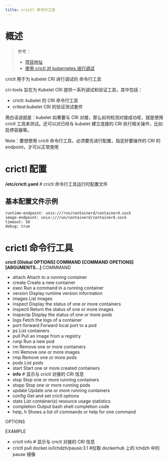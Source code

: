 ```yaml
---
title: crictl 命令行工具
---
```


# 概述

> 参考：
>
> - [项目地址](https://github.com/kubernetes-sigs/cri-tools)
> - [使用 crictl 对 kubernetes 进行调试](https://kubernetes.io/docs/tasks/debug-application-cluster/crictl/)

crictl 用于为 kubelet CRI 进行调试的 命令行工具

cri-tools 旨在为 Kubelet CRI 提供一系列调试和验证工具，其中包括：

- crictl: kubelet 的 CRI 命令行工具
- critest:kubelet CRI 的验证测试套件

用白话说就是：kubelet 如果要与 CRI 对接，那么如何检测对接成功呢，就是使用 crictl 工具来测试。还可以对已经与 kubelet 建立连接的 CRI 执行相关操作，比如启停容器等。

Note：要想使用 crictl 命令行工具，必须要先进行配置，指定好要操作的 CRI 的 endpoint，才可以正常使用

# crictl 配置

**/etc/crictl.yaml** # crictl 命令行工具运行时配置文件

## 基本配置文件示例

    runtime-endpoint: unix:///run/containerd/containerd.sock
    image-endpoint: unix:///run/containerd/containerd.sock
    timeout: 10
    debug: true

# crictl 命令行工具

**crictl \[Global OPTIONS] COMMAND \[COMMAND OPETIONS] \[ARGUMENTS...]**
COMMMAND

- attach Attach to a running container
- create Create a new container
- exec Run a command in a running container
- version Display runtime version information
- images List images
- inspect Display the status of one or more containers
- inspecti Return the status of one or more images
- inspectp Display the status of one or more pods
- logs Fetch the logs of a container
- port-forward Forward local port to a pod
- ps List containers
- pull Pull an image from a registry
- runp Run a new pod
- rm Remove one or more containers
- rmi Remove one or more images
- rmp Remove one or more pods
- pods List pods
- start Start one or more created containers
- **info** # 显示与 crictl 对接的 CRI 信息
- stop Stop one or more running containers
- stopp Stop one or more running pods
- update Update one or more running containers
- config Get and set crictl options
- stats List container(s) resource usage statistics
- completion Output bash shell completion code
- help, h Shows a list of commands or help for one command

OPTIONS

EXAMPLE

- crictl info # 显示与 crictl 对接的 CRI 信息
- crictl pull docker.io/lchdzh/pause:3.1 #拉取 dockerhub 上的 lchdzh 中的 pause 镜像
